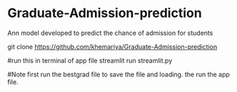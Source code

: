 # Graduate-Admission-prediction
Ann model developed to predict the chance of admission for students

git clone https://github.com/khemariya/Graduate-Admission-prediction 

#run this in terminal of app file
streamlit run streamlit.py

#Note
first run the bestgrad file to save the file and loading.
the run the app file.
